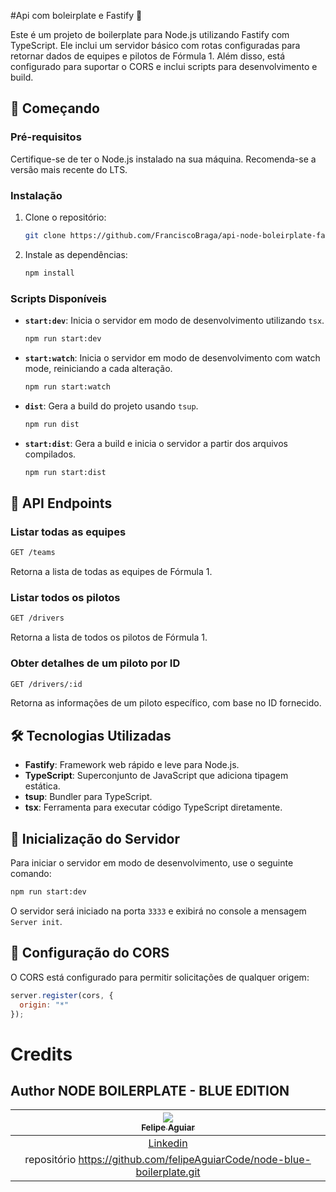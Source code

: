 
#Api com boleirplate e Fastify 🚀

Este é um projeto de boilerplate para Node.js utilizando Fastify com TypeScript. Ele inclui um servidor básico com rotas configuradas para retornar dados de equipes e pilotos de Fórmula 1. Além disso, está configurado para suportar o CORS e inclui scripts para desenvolvimento e build.


## 🚀 Começando

### Pré-requisitos

Certifique-se de ter o Node.js instalado na sua máquina. Recomenda-se a versão mais recente do LTS.

### Instalação

1. Clone o repositório:

   ```bash
   git clone https://github.com/FranciscoBraga/api-node-boleirplate-fastify.git
   ```

2. Instale as dependências:

   ```bash
   npm install
   ```

### Scripts Disponíveis

- **`start:dev`**: Inicia o servidor em modo de desenvolvimento utilizando `tsx`.
  
  ```bash
  npm run start:dev
  ```

- **`start:watch`**: Inicia o servidor em modo de desenvolvimento com watch mode, reiniciando a cada alteração.

  ```bash
  npm run start:watch
  ```

- **`dist`**: Gera a build do projeto usando `tsup`.

  ```bash
  npm run dist
  ```

- **`start:dist`**: Gera a build e inicia o servidor a partir dos arquivos compilados.

  ```bash
  npm run start:dist
  ```

## 🚀 API Endpoints

### Listar todas as equipes

```bash
GET /teams
```

Retorna a lista de todas as equipes de Fórmula 1.

### Listar todos os pilotos

```bash
GET /drivers
```

Retorna a lista de todos os pilotos de Fórmula 1.

### Obter detalhes de um piloto por ID

```bash
GET /drivers/:id
```

Retorna as informações de um piloto específico, com base no ID fornecido.

## 🛠️ Tecnologias Utilizadas

- **Fastify**: Framework web rápido e leve para Node.js.
- **TypeScript**: Superconjunto de JavaScript que adiciona tipagem estática.
- **tsup**: Bundler para TypeScript.
- **tsx**: Ferramenta para executar código TypeScript diretamente.

## 🚀 Inicialização do Servidor

Para iniciar o servidor em modo de desenvolvimento, use o seguinte comando:

```bash
npm run start:dev
```

O servidor será iniciado na porta `3333` e exibirá no console a mensagem `Server init`.

## 🔧 Configuração do CORS

O CORS está configurado para permitir solicitações de qualquer origem:

```javascript
server.register(cors, {
  origin: "*"
});
```


# Credits

## Author NODE BOILERPLATE - BLUE EDITION

| [<img src="https://avatars3.githubusercontent.com/u/37452836?s=96&v=4"><br><sub>Felipe Aguiar</sub>](https://github.com/felipeAguiarCode) |
| :---------------------------------------------------------------------------------------------------------------------------------------: |
|                                            [Linkedin](www.linkedin.com/in/felipe-aguiar-exe/)    
|                                      repositório https://github.com/felipeAguiarCode/node-blue-boilerplate.git

